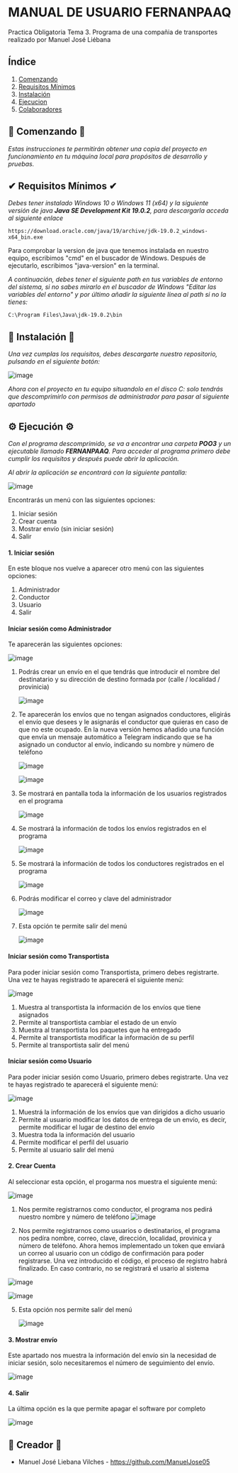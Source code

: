 # MANUAL DE USUARIO FERNANPAAQ
Practica Obligatoria Tema 3. Programa de una compañia de transportes realizado por Manuel José Liébana

## Índice
1. [Comenzando](#comenzando)
2. [Requisitos Mínimos](#requisitos)
3. [Instalación](#Instalación)
4. [Ejecucion](#ejecucion)
5. [Colaboradores](#colaboradores)


## 🔰​ Comenzando 🔰​

_Estas instrucciones te permitirán obtener una copia del proyecto en funcionamiento en tu máquina local para propósitos de desarrollo y pruebas._

## ✔ Requisitos Mínimos ✔

_Debes tener instalado Windows 10 o Windows 11 (x64) y la siguiente versión de java
**Java SE Development Kit 19.0.2**, para descargarla acceda al siguiente enlace_

```
https://download.oracle.com/java/19/archive/jdk-19.0.2_windows-x64_bin.exe
```

Para comprobar la version de java que tenemos instalada en nuestro equipo, escribimos "cmd" en el buscador de Windows. Después de ejecutarlo, escribimos "java-version" en la terminal.

_A continuación, debes tener el siguiente path en tus variables de entorno del sistema, si no sabes mirarlo en el buscador de Windows "Editar las variables del entorno" y por último añadir la siguiente línea al path si no la tienes:_

```
C:\Program Files\Java\jdk-19.0.2\bin
```

## 🔧 Instalación 🔧

_Una vez cumplas los requisitos, debes descargarte nuestro repositorio, pulsando en el siguiente botón:_

![image](https://github.com/ManuelJose05/FERNANPAAQ-TEMA3/assets/150932456/22e5bcb4-96f0-4117-a4cd-fd84532fa13c)

_Ahora con el proyecto en tu equipo situandolo en el disco C: solo tendrás que descomprimirlo con permisos de administrador para pasar al siguiente apartado_

## ⚙️ Ejecución ⚙️
_Con el programa descomprimido, se va a encontrar una carpeta **POO3** y un ejecutable llamado **FERNANPAAQ**. Para acceder al programa primero debe cumplir los requisitos y después puede abrir la aplicación._

_Al abrir la aplicación se encontrará con la siguiente pantalla:_

![image](https://github.com/ManuelJose05/FERNANPAAQ-TEMA3/assets/150932456/076ab3cf-5ca6-463c-b9c6-0462d08bc8d9)

Encontrarás un menú con las siguientes opciones:
1. Iniciar sesión
2. Crear cuenta
3. Mostrar envío (sin iniciar sesión)
4. Salir

#### 1. Iniciar sesión
En este bloque nos vuelve a aparecer otro menú con las siguientes opciones:
  1. Administrador
  2. Conductor
  3. Usuario
  4. Salir

#### Iniciar sesión como Administrador
Te aparecerán las siguientes opciones:

![image](https://github.com/ManuelJose05/FERNANPAAQ-TEMA3/assets/150932456/36b9163c-0765-4ab6-a35b-c5d0c82f0492)

1. Podrás crear un envío en el que tendrás que introducir el nombre del destinatario y su dirección de destino formada por (calle / localidad / provinicia)
   
   ![image](https://github.com/ManuelJose05/FERNANPAAQ-TEMA3/assets/150932456/c23d5c89-d32c-45fc-bb17-1dc4074e7685)

2. Te aparecerán los envíos que no tengan asignados conductores, eligirás el envío que desees y le asignarás el conductor que quieras en caso de que no este ocupado. En la nueva versión hemos añadido una función que envía un mensaje automático a Telegram indicando que se ha asignado un conductor al envío, indicando su nombre y número de teléfono
   
   ![image](https://github.com/ManuelJose05/FERNANPAAQ-TEMA3/assets/150932456/65592973-ad79-4e69-8ae8-d33593e10cb0)

   ![image](https://github.com/ManuelJose05/FERNANPAAQ-TEMA3/assets/150932456/75814442-cd9f-4cd2-826f-217ad7b2e5f2)

3. Se mostrará en pantalla toda la información de los usuarios registrados en el programa
   
   ![image](https://github.com/ManuelJose05/FERNANPAAQ-TEMA3/assets/150932456/279a17e0-b541-4e0b-9ff4-6b892ed606f6)

4. Se mostrará la información de todos los envíos registrados en el programa

   ![image](https://github.com/ManuelJose05/FERNANPAAQ-TEMA3/assets/150932456/44e2a1c0-340a-4290-a33e-960fe5f4b62a)

5. Se mostrará la información de todos los conductores registrados en el programa

   ![image](https://github.com/ManuelJose05/FERNANPAAQ-TEMA3/assets/150932456/71979516-c644-4047-abf4-1fa3f95ead29)

6. Podrás modificar el correo y clave del administrador

   ![image](https://github.com/ManuelJose05/FERNANPAAQ-TEMA3/assets/150932456/fa2c656f-005e-4c2f-b00f-683b01f9b131)

7. Esta opción te permite salir del menú

   ![image](https://github.com/ManuelJose05/FERNANPAAQ-TEMA3/assets/150932456/d128249e-4eb9-4307-ad7b-8c6afb424996)

#### Iniciar sesión como Transportista
Para poder iniciar sesión como Transportista, primero debes registrarte. Una vez te hayas registrado te aparecerá el siguiente menú:

![image](https://github.com/ManuelJose05/FERNANPAAQ-TEMA3/assets/150932456/67a71e99-207b-4e1d-aae1-745ebd5173f7)

1. Muestra al transportista la información de los envíos que tiene asignados
2. Permite al transportista cambiar el estado de un envío
3. Muestra al transportista los paquetes que ha entregado
4. Permite al transportista modificar la información de su perfil
5. Permite al transportista salir del menú

#### Iniciar sesión como Usuario
Para poder iniciar sesión como Usuario, primero debes registrarte. Una vez te hayas registrado te aparecerá el siguiente menú:

![image](https://github.com/ManuelJose05/FERNANPAAQ-TEMA3/assets/150932456/c240eb19-f5e0-47e7-8707-89fab6227ffa)

1. Muestrá la información de los envíos que van dirigidos a dicho usuario
2. Permite al usuario modificar los datos de entrega de un envío, es decir, permite modificar el lugar de destino del envío
3. Muestra toda la información del usuario
4. Permite modificar el perfil del usuario
5. Permite al usuario salir del menú

#### 2. Crear Cuenta
Al seleccionar esta opción, el progarma nos muestra el siguiente menú:

![image](https://github.com/ManuelJose05/FERNANPAAQ-TEMA3/assets/150932456/abbd4890-050c-4a59-8b20-4e409eee2189)

1. Nos permite registrarnos como conductor, el programa nos pedirá nuestro nombre y número de teléfono
   ![image](https://github.com/ManuelJose05/FERNANPAAQ-TEMA3/assets/150932456/1d2c3aed-3816-44f8-abd5-39ba424fd610)

3. Nos permite registrarnos como usuarios o destinatarios, el programa nos pedíra nombre, correo, clave, dirección, localidad, provinica y número de teléfono. Ahora hemos implementado un token que enviará un correo al usuario con un código de confirmación para poder registrarse. Una vez introducido el código, el proceso de registro habrá finalizado. En caso contrario, no se registrará el usario al sistema

![image](https://github.com/ManuelJose05/FERNANPAAQ-TEMA3/assets/150932456/e645f10b-448c-46d1-b723-2d7c957ecae7)


![image](https://github.com/ManuelJose05/FERNANPAAQ-TEMA3/assets/150932456/350bac74-22a7-4b54-b20a-fb1b344e2cd1)

5. Esta opción nos permite salir del menú

   ![image](https://github.com/ManuelJose05/FERNANPAAQ-TEMA3/assets/150932456/c605b18c-c575-45b4-bbab-90b7a88c1d78)


#### 3. Mostrar envío
Este apartado nos muestra la información del envío sin la necesidad de iniciar sesión, solo necesitaremos el número de seguimiento del envío.

![image](https://github.com/ManuelJose05/FERNANPAAQ-TEMA3/assets/150932456/304e4aa6-81b6-4feb-b292-169b09facdba)

#### 4. Salir
La última opción es la que permite apagar el software por completo

![image](https://github.com/ManuelJose05/FERNANPAAQ-TEMA3/assets/150932456/109592f3-2187-4165-9068-e97676263695)

## 📝 Creador 📝

- Manuel José Liebana Vilches - https://github.com/ManuelJose05

